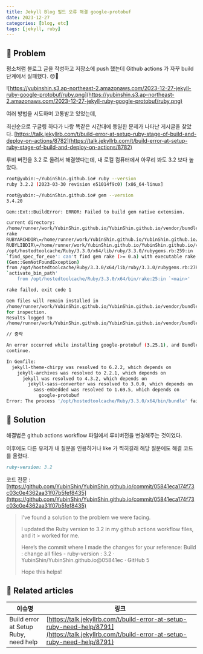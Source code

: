 ```yaml
---
title: Jekyll Blog 빌드 오류 해결 google-protobuf
date: 2023-12-27
categories: [blog, etc]
tags: [jekyll, ruby]
---
```


## 🤔 Problem

평소처럼 블로그 글을 작성하고 저장소에 push 했는데 Github actions 가 자꾸 build 단계에서 실패했다. 😠💢 

![https://yubinshin.s3.ap-northeast-2.amazonaws.com/2023-12-27-jekyll-ruby-google-protobuf/ruby.png](https://yubinshin.s3.ap-northeast-2.amazonaws.com/2023-12-27-jekyll-ruby-google-protobuf/ruby.png)


여러 방법을 시도하며 고통받고 있었는데,

최신순으로 구글링 하다가 나랑 똑같은 시간대에 동일한 문제가 나타난 게시글을 찾았다.
[https://talk.jekyllrb.com/t/build-error-at-setup-ruby-stage-of-build-and-deploy-on-actions/8782](https://talk.jekyllrb.com/t/build-error-at-setup-ruby-stage-of-build-and-deploy-on-actions/8782)

루비 버전을 3.2 로 올려서 해결했다는데, 내 로컬 컴퓨터에서 아무리 봐도 3.2 보다 높았다.

```sh
root@yubin:~/YubinShin.github.io# ruby --version
ruby 3.2.2 (2023-03-30 revision e51014f9c0) [x86_64-linux]

root@yubin:~/YubinShin.github.io# gem --version
3.4.20
```

```sh
Gem::Ext::BuildError: ERROR: Failed to build gem native extension.

current directory:
/home/runner/work/YubinShin.github.io/YubinShin.github.io/vendor/bundle/ruby/3.3.0/gems/google-protobuf-3.25.1/ext/google/protobuf_c
rake
RUBYARCHDIR\=/home/runner/work/YubinShin.github.io/YubinShin.github.io/vendor/bundle/ruby/3.3.0/extensions/x86_64-linux/3.3.0/google-protobuf-3.25.1
RUBYLIBDIR\=/home/runner/work/YubinShin.github.io/YubinShin.github.io/vendor/bundle/ruby/3.3.0/extensions/x86_64-linux/3.3.0/google-protobuf-3.25.1
/opt/hostedtoolcache/Ruby/3.3.0/x64/lib/ruby/3.3.0/rubygems.rb:259:in
`find_spec_for_exe': can't find gem rake (>= 0.a) with executable rake
(Gem::GemNotFoundException)
from /opt/hostedtoolcache/Ruby/3.3.0/x64/lib/ruby/3.3.0/rubygems.rb:278:in
`activate_bin_path'
	from /opt/hostedtoolcache/Ruby/3.3.0/x64/bin/rake:25:in `<main>'

rake failed, exit code 1

Gem files will remain installed in
/home/runner/work/YubinShin.github.io/YubinShin.github.io/vendor/bundle/ruby/3.3.0/gems/google-protobuf-3.25.1
for inspection.
Results logged to
/home/runner/work/YubinShin.github.io/YubinShin.github.io/vendor/bundle/ruby/3.3.0/extensions/x86_64-linux/3.3.0/google-protobuf-3.25.1/gem_make.out

// 중략 

An error occurred while installing google-protobuf (3.25.1), and Bundler cannot
continue.

In Gemfile:
  jekyll-theme-chirpy was resolved to 6.2.2, which depends on
    jekyll-archives was resolved to 2.2.1, which depends on
      jekyll was resolved to 4.3.2, which depends on
        jekyll-sass-converter was resolved to 3.0.0, which depends on
          sass-embedded was resolved to 1.69.5, which depends on
            google-protobuf
Error: The process '/opt/hostedtoolcache/Ruby/3.3.0/x64/bin/bundle' failed with exit code 5

```

## 🌱 Solution

해결법은 github actions workflow 파일에서 루비버전을 변경해주는 것이었다.

이후에도 다른 유저가 내 질문을 인용하거나 like 가 찍히길래 해당 질문에도 해결 코드를 올렸다.

```md
ruby-version: 3.2
``` 

코드 전문 : [https://github.com/YubinShin/YubinShin.github.io/commit/05841eca174f73c03c0e4362aa31f07b5fef8435](https://github.com/YubinShin/YubinShin.github.io/commit/05841eca174f73c03c0e4362aa31f07b5fef8435)

> I’ve found a solution to the problem we were facing.
> 
> I updated the Ruby version to 3.2 in my github actions workflow files, and it > worked for me.
> 
> Here’s the commit where I made the changes for your reference: Build : change all files - ruby-version : 3.2 · YubinShin/YubinShin.github.io@05841ec · GitHub 5
> 
> Hope this helps!

## 📎 Related articles

| 이슈명                               | 링크                                                                                                                                         |
| ------------------------------------ | -------------------------------------------------------------------------------------------------------------------------------------------- |
| Build error at Setup Ruby, need help | [https://talk.jekyllrb.com/t/build-error-at-setup-ruby-need-help/8791](https://talk.jekyllrb.com/t/build-error-at-setup-ruby-need-help/8791) |